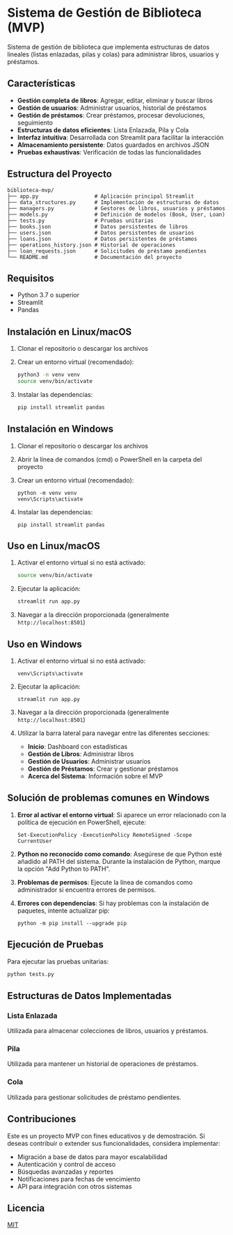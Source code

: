 # Sistema de Gestión de Biblioteca (MVP)

Sistema de gestión de biblioteca que implementa estructuras de datos lineales (listas enlazadas, pilas y colas) para administrar libros, usuarios y préstamos.

## Características

- **Gestión completa de libros**: Agregar, editar, eliminar y buscar libros
- **Gestión de usuarios**: Administrar usuarios, historial de préstamos
- **Gestión de préstamos**: Crear préstamos, procesar devoluciones, seguimiento
- **Estructuras de datos eficientes**: Lista Enlazada, Pila y Cola
- **Interfaz intuitiva**: Desarrollada con Streamlit para facilitar la interacción
- **Almacenamiento persistente**: Datos guardados en archivos JSON
- **Pruebas exhaustivas**: Verificación de todas las funcionalidades

## Estructura del Proyecto

```
biblioteca-mvp/
├── app.py                  # Aplicación principal Streamlit
├── data_structures.py      # Implementación de estructuras de datos
├── managers.py             # Gestores de libros, usuarios y préstamos
├── models.py               # Definición de modelos (Book, User, Loan)
├── tests.py                # Pruebas unitarias
├── books.json              # Datos persistentes de libros
├── users.json              # Datos persistentes de usuarios
├── loans.json              # Datos persistentes de préstamos
├── operations_history.json # Historial de operaciones
├── loan_requests.json      # Solicitudes de préstamo pendientes
└── README.md               # Documentación del proyecto
```

## Requisitos

- Python 3.7 o superior
- Streamlit
- Pandas

## Instalación en Linux/macOS

1. Clonar el repositorio o descargar los archivos

2. Crear un entorno virtual (recomendado):
   ```bash
   python3 -m venv venv
   source venv/bin/activate
   ```

3. Instalar las dependencias:
   ```bash
   pip install streamlit pandas
   ```

## Instalación en Windows

1. Clonar el repositorio o descargar los archivos

2. Abrir la línea de comandos (cmd) o PowerShell en la carpeta del proyecto

3. Crear un entorno virtual (recomendado):
   ```
   python -m venv venv
   venv\Scripts\activate
   ```

4. Instalar las dependencias:
   ```
   pip install streamlit pandas
   ```

## Uso en Linux/macOS

1. Activar el entorno virtual si no está activado:
   ```bash
   source venv/bin/activate
   ```

2. Ejecutar la aplicación:
   ```bash
   streamlit run app.py
   ```

3. Navegar a la dirección proporcionada (generalmente `http://localhost:8501`)

## Uso en Windows

1. Activar el entorno virtual si no está activado:
   ```
   venv\Scripts\activate
   ```

2. Ejecutar la aplicación:
   ```
   streamlit run app.py
   ```

3. Navegar a la dirección proporcionada (generalmente `http://localhost:8501`)

4. Utilizar la barra lateral para navegar entre las diferentes secciones:
   - **Inicio**: Dashboard con estadísticas
   - **Gestión de Libros**: Administrar libros
   - **Gestión de Usuarios**: Administrar usuarios
   - **Gestión de Préstamos**: Crear y gestionar préstamos
   - **Acerca del Sistema**: Información sobre el MVP

## Solución de problemas comunes en Windows

1. **Error al activar el entorno virtual**: Si aparece un error relacionado con la política de ejecución en PowerShell, ejecute:
   ```
   Set-ExecutionPolicy -ExecutionPolicy RemoteSigned -Scope CurrentUser
   ```

2. **Python no reconocido como comando**: Asegúrese de que Python esté añadido al PATH del sistema. Durante la instalación de Python, marque la opción "Add Python to PATH".

3. **Problemas de permisos**: Ejecute la línea de comandos como administrador si encuentra errores de permisos.

4. **Errores con dependencias**: Si hay problemas con la instalación de paquetes, intente actualizar pip:
   ```
   python -m pip install --upgrade pip
   ```

## Ejecución de Pruebas

Para ejecutar las pruebas unitarias:

```bash
python tests.py
```

## Estructuras de Datos Implementadas

### Lista Enlazada
Utilizada para almacenar colecciones de libros, usuarios y préstamos.

### Pila
Utilizada para mantener un historial de operaciones de préstamos.

### Cola
Utilizada para gestionar solicitudes de préstamo pendientes.

## Contribuciones

Este es un proyecto MVP con fines educativos y de demostración. Si deseas contribuir o extender sus funcionalidades, considera implementar:

- Migración a base de datos para mayor escalabilidad
- Autenticación y control de acceso
- Búsquedas avanzadas y reportes
- Notificaciones para fechas de vencimiento
- API para integración con otros sistemas

## Licencia

[MIT](https://opensource.org/licenses/MIT)
